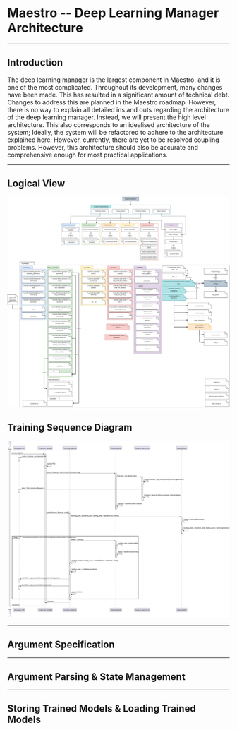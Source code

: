 # Maestro -- Deep Learning Manager Architecture

---

## Introduction 

The deep learning manager is the largest component in Maestro, 
and it is one of the most complicated. 
Throughout its development, many changes have been made. 
This has resulted in a significant amount of technical debt. 
Changes to address this are planned in the Maestro roadmap.
However, there is no way to explain all detailed ins and outs 
regarding the architecture of the deep learning manager.
Instead, we will present the high level architecture.
This also corresponds to an idealised architecture of the system;
Ideally, the system will be refactored to adhere to the 
architecture explained here. However, currently, there are 
yet to be resolved coupling problems.
However, this architecture should also be accurate and comprehensive
enough for most practical applications.

---

## Logical View

![alt](./figures/dl_manager.drawio.png)


## Training Sequence Diagram 

![alt](./figures/training.svg)

--- 

## Argument Specification

---

## Argument Parsing & State Management 

---

## Storing Trained Models & Loading Trained Models 
